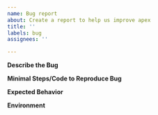 ```yaml
---
name: Bug report
about: Create a report to help us improve apex
title: ''
labels: bug
assignees: ''

---
```


**Describe the Bug**

**Minimal Steps/Code to Reproduce Bug**
<!--
Please list the *minimal* steps or provide a code snippet for us to be able to reproduce the bug.

A  helpful guide on on how to craft a minimal bug report  http://matthewrocklin.com/blog/work/2018/02/28/minimal-bug-reports.
--> 

**Expected Behavior**
<!-- A clear and concise description of what you expected to happen. -->

**Environment**
<!-- OS, version of Python, CUDA, PyTorch; collect these by running The output of `python -m torch.utils.collect_env` -->
